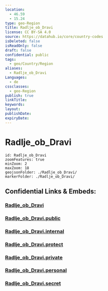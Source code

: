 ```yaml
---
location:
  - 46.59
  - 15.24
type: geo-Region
title: Radlje_ob_Dravi
license: CC BY-SA 4.0
source: https://datahub.io/core/country-codes
isDeleted: false
isReadOnly: false
draft: false
confidential: public
tags:
  - geo/Country/Region
aliases:
  - Radlje_ob_Dravi
Languages:
  - de
cssclasses:
  - geo-Region
publish: true
linkTitle:
keywords:
layout:
publishDate:
expiryDate:
---
```


# Radlje_ob_Dravi

```leaflet
id: Radlje_ob_Dravi
zoomFeatures: true 
minZoom: 2 
maxZoom: 18
geojsonFolder: ./Radlje_ob_Dravi/
markerFolder: ./Radlje_ob_Dravi/
```


## Confidential Links & Embeds: 

### [Radlje_ob_Dravi](/_Standards/Earth/Continent/Europe/Europe~Central/Slovenia/Regions~Slovenia/Koroška/counties~Koroška/Radlje_ob_Dravi.md) 

### [Radlje_ob_Dravi.public](/_public/Earth/Continent/Europe/Europe~Central/Slovenia/Regions~Slovenia/Koroška/counties~Koroška/Radlje_ob_Dravi.public.md) 

### [Radlje_ob_Dravi.internal](/_internal/Earth/Continent/Europe/Europe~Central/Slovenia/Regions~Slovenia/Koroška/counties~Koroška/Radlje_ob_Dravi.internal.md) 

### [Radlje_ob_Dravi.protect](/_protect/Earth/Continent/Europe/Europe~Central/Slovenia/Regions~Slovenia/Koroška/counties~Koroška/Radlje_ob_Dravi.protect.md) 

### [Radlje_ob_Dravi.private](/_private/Earth/Continent/Europe/Europe~Central/Slovenia/Regions~Slovenia/Koroška/counties~Koroška/Radlje_ob_Dravi.private.md) 

### [Radlje_ob_Dravi.personal](/_personal/Earth/Continent/Europe/Europe~Central/Slovenia/Regions~Slovenia/Koroška/counties~Koroška/Radlje_ob_Dravi.personal.md) 

### [Radlje_ob_Dravi.secret](/_secret/Earth/Continent/Europe/Europe~Central/Slovenia/Regions~Slovenia/Koroška/counties~Koroška/Radlje_ob_Dravi.secret.md)

